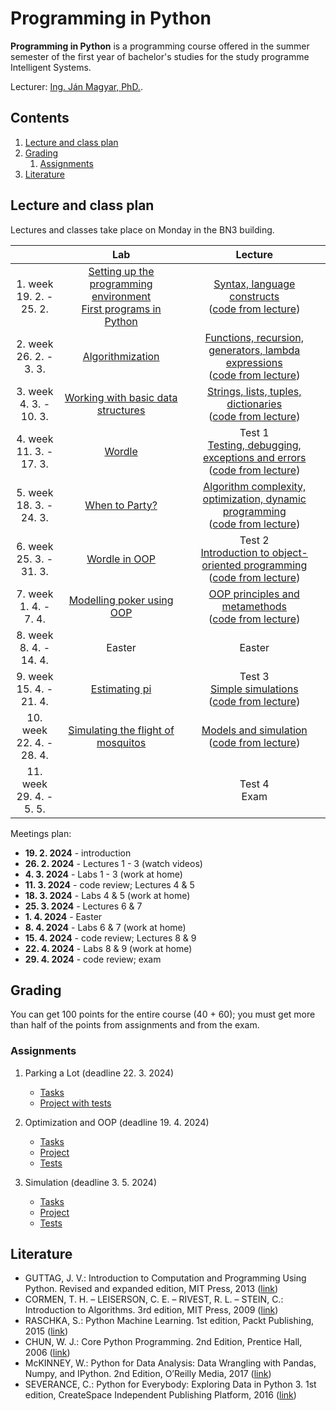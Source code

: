 # Programming in Python

**Programming in Python** is a programming course offered in the summer semester of the first year of bachelor's studies for the study programme Intelligent Systems.

Lecturer: [Ing. Ján Magyar, PhD.](http://www.cloudai.sk/people-janmagyar/).

## Contents
1. [Lecture and class plan](#plan)
2. [Grading](#grading)
    1. [Assignments](#assignments)
    <!--3. [Skúška](#exam)-->
3. [Literature](#textbooks)

## Lecture and class plan <a name="plan"></a>
Lectures and classes take place on Monday in the BN3 building.

|                               |                     Lab                   |                            Lecture                           |
|:-----------------------------:|:-----------------------------------------:|:------------------------------------------------------------:|
|   1. week<br>19. 2. - 25. 2.  |   [Setting up the programming environment](labs/lab01-setting-up.ipynb)<br>[First programs in Python](labs/lab02-first-baby-steps.ipynb)          |        [Syntax, language constructs](lectures/Lecture-01.pdf)<br>([code from lecture](lectures/codes/lecture01.ipynb))        |
|   2. week<br>26. 2. - 3. 3.   |              [Algorithmization](labs/lab03-functions-and-algorithmization.ipynb)             |     [Functions, recursion, generators, lambda expressions](lectures/Lecture-02.pdf)<br>([code from lecture](lectures/codes/lecture02.ipynb))     |
|   3. week<br>4. 3. - 10. 3.   |     [Working with basic data structures](labs/lab04-a-look-at-the-table.ipynb)    |             [Strings, lists, tuples, dictionaries](lectures/Lecture-03.pdf)<br>([code from lecture](lectures/codes/lecture03.ipynb))             |
|   4. week<br>11. 3. - 17. 3.  |                   [Wordle](labs/lab05-wordle.ipynb)                  |     Test 1<br>[Testing, debugging, exceptions and errors](lectures/Lecture-04.pdf)<br>([code from lecture](lectures/codes/lecture04.ipynb))      |
|   5. week<br>18. 3. - 24. 3.  |               [When to Party?](labs/lab06-when-to-party.ipynb)              |    [Algorithm complexity, optimization, dynamic programming](lectures/Lecture-05.pdf)<br>([code from lecture](lectures/codes/lecture05.ipynb))   |
|   6. week<br>25. 3. - 31. 3.  |               [Wordle in OOP](labs/lab07-wordle-in-oop.ipynb)             |     Test 2<br>[Introduction to object-oriented programming](lectures/Lecture-06.pdf)<br>([code from lecture](lectures/codes/lecture06.ipynb))    |
|   7. week<br>1. 4. - 7. 4.    |         [Modelling poker using OOP](labs/lab08-poker-in-oop.ipynb)         |                 [OOP principles and metamethods](lectures/Lecture-07.pdf)<br>([code from lecture](lectures/codes/lecture07.zip))               |
|   8. week<br>8. 4. - 14. 4.   |                  Easter                   |                            Easter                            |
|   9. week<br>15. 4. - 21. 4.  |             [Estimating pi](labs/lab09-estimating-pi.ipynb)                |                 Test 3<br>[Simple simulations](lectures/Lecture-08.pdf)<br>([code from lecture](lectures/codes/lecture08.zip))                 |
|  10. week<br>22. 4. - 28. 4.  |     [Simulating the flight of mosquitos](labs/lab10-mosquitos.ipynb)    |                    [Models and simulation](lectures/Lecture-09.pdf)<br>([code from lecture](lectures/codes/lecture09.zip))                     |
|  11. week<br>29. 4. - 5. 5.   |                                           |                         Test 4<br>Exam                       |

Meetings plan:

* **19. 2. 2024** - introduction
* **26. 2. 2024** - Lectures 1 - 3 (watch videos)
* **4. 3. 2024** - Labs 1 - 3 (work at home)
* **11. 3. 2024** - code review; Lectures 4 & 5
* **18. 3. 2024** - Labs 4 & 5 (work at home)
* **25. 3. 2024** - Lectures 6 & 7
* **1. 4. 2024** - Easter
* **8. 4. 2024** - Labs 6 & 7 (work at home)
* **15. 4. 2024** - code review; Lectures 8 & 9
* **22. 4. 2024** - Labs 8 & 9 (work at home)
* **29. 4. 2024** - code review; exam

## Grading <a name="grading"></a>

You can get 100 points for the entire course (40 + 60); you must get more than half of the points from assignments and from the exam.

### Assignments <a name="assignments"></a>

1. Parking a Lot (deadline 22. 3. 2024)

    * [Tasks](assignments/Assignment1.pdf)
    * [Project with tests](assignments/Assignment1.zip)

2. Optimization and OOP (deadline 19. 4. 2024)

    * [Tasks](assignments/Assignment2.pdf)
    * [Project](assignments/Assignment2.zip)
    * [Tests](assignments/Assignment2_tests.zip)

3. Simulation (deadline 3. 5. 2024)

    * [Tasks](assignments/Assignment3.pdf)
    * [Project](assignments/Assignment3.zip)
    * [Tests](assignments/Assignment3_tests.zip)

## Literature <a name="textbooks"></a>

* GUTTAG, J. V.: Introduction to Computation and Programming Using Python. Revised and expanded edition, MIT Press, 2013 ([link](https://doc.lagout.org/programmation/python/Introduction%20to%20Computation%20and%20Programming%20using%20Python%20%28rev.%20ed.%29%20%5BGuttag%202013-08-09%5D.pdf))
* CORMEN, T. H. – LEISERSON, C. E. – RIVEST, R. L. – STEIN, C.: Introduction to Algorithms. 3rd edition, MIT Press, 2009 ([link](https://ms.sapientia.ro/~kasa/Algorithms_3rd.pdf))
* RASCHKA, S.: Python Machine Learning. 1st edition, Packt Publishing, 2015 ([link](https://www.amazon.com/Python-Machine-Learning-scikit-learn-TensorFlow-ebook/dp/B0742K7HYF))
* CHUN, W. J.: Core Python Programming. 2nd Edition, Prentice Hall, 2006 ([link](https://www.amazon.com/Core-Python-Programming-Wesley-Chun/dp/0132269937))
* McKINNEY, W.: Python for Data Analysis: Data Wrangling with Pandas, Numpy, and IPython. 2nd Edition, O’Reilly Media, 2017 ([link](https://www.amazon.com/Python-Data-Analysis-Wrangling-IPython/dp/1491957662))
* SEVERANCE, C.: Python for Everybody: Exploring Data in Python 3. 1st edition, CreateSpace Independent Publishing Platform, 2016 ([link](https://www.amazon.com/Python-Everybody-Exploring-Data/dp/1530051126))
